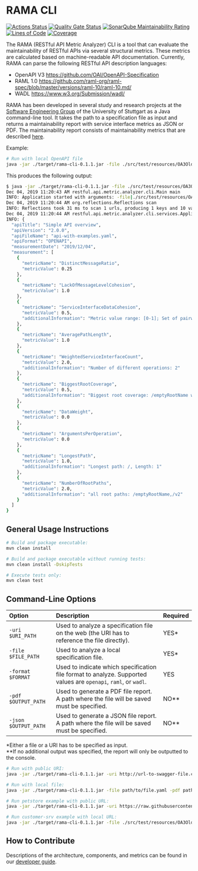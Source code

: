 # RAMA CLI

[![Actions Status](https://action-badges.now.sh/restful-ma/rama-cli)](https://github.com/restful-ma/rama-cli/actions)
[![Quality Gate Status](https://sonarcloud.io/api/project_badges/measure?project=restful-ma_rama-cli&metric=alert_status)](https://sonarcloud.io/dashboard?id=restful-ma_rama-cli)
[![SonarQube Maintainability Rating](https://sonarcloud.io/api/project_badges/measure?project=restful-ma_rama-cli&metric=sqale_rating)](https://sonarcloud.io/dashboard?id=restful-ma_rama-cli)
[![Lines of Code](https://sonarcloud.io/api/project_badges/measure?project=restful-ma_rama-cli&metric=ncloc)](https://sonarcloud.io/dashboard?id=restful-ma_rama-cli)
[![Coverage](https://sonarcloud.io/api/project_badges/measure?project=restful-ma_rama-cli&metric=coverage)](https://sonarcloud.io/dashboard?id=restful-ma_rama-cli)

The RAMA (RESTful API Metric Analyzer) CLI is a tool that can evaluate the maintainability of RESTful APIs via several structural metrics. These metrics are calculated based on machine-readable API documentation.
Currently, RAMA can parse the following RESTful API description languages:
* OpenAPI V3 https://github.com/OAI/OpenAPI-Specification
* RAML 1.0 https://github.com/raml-org/raml-spec/blob/master/versions/raml-10/raml-10.md/
* WADL https://www.w3.org/Submission/wadl/

RAMA has been developed in several study and research projects at the [Software Engineering Group](https://www.iste.uni-stuttgart.de/se) of the University of Stuttgart as a Java command-line tool. It takes the path to a specification file as input and returns a maintainability report with service interface metrics as JSON or PDF.
The maintainability report consists of maintainability metrics that are described [here](docs/metrics/README.md).

Example:
```bash
# Run with local OpenAPI file
java -jar ./target/rama-cli-0.1.1.jar -file ./src/test/resources/OA3OldFiles/api-with-examples.yaml -format openapi
```

This produces the following output:
```bash
$ java -jar ./target/rama-cli-0.1.1.jar -file ./src/test/resources/OA3OldFiles/api-with-examples.yaml -format openapi
Dec 04, 2019 11:20:43 AM restful.api.metric.analyzer.cli.Main main
INFO: Application started with arguments: -file|./src/test/resources/OA3OldFiles/api-with-examples.yaml|-format|openapi
Dec 04, 2019 11:20:44 AM org.reflections.Reflections scan
INFO: Reflections took 31 ms to scan 1 urls, producing 1 keys and 10 values
Dec 04, 2019 11:20:44 AM restful.api.metric.analyzer.cli.services.ApplicationService commandLineLogger
INFO: {
  "apiTitle": "Simple API overview",
  "apiVersion": "2.0.0",
  "apiFileName": "api-with-examples.yaml",
  "apiFormat": "OPENAPI",
  "measurementDate": "2019/12/04",
  "measurement": [
    {
      "metricName": "DistinctMessageRatio",
      "metricValue": 0.25
    },
    {
      "metricName": "LackOfMessageLevelCohesion",
      "metricValue": 1.0
    },
    {
      "metricName": "ServiceInterfaceDataCohesion",
      "metricValue": 0.5,
      "additionalInformation": "Metric value range: [0-1]; Set of pairwise operations with at least one common parameter: []; Set of pairwise operations with common return type: [[listVersionsv2, getVersionDetailsv2]]; Number of operations: 2.0"
    },
    {
      "metricName": "AveragePathLength",
      "metricValue": 1.0
    },
    {
      "metricName": "WeightedServiceInterfaceCount",
      "metricValue": 2.0,
      "additionalInformation": "Number of different operations: 2"
    },
    {
      "metricName": "BiggestRootCoverage",
      "metricValue": 0.5,
      "additionalInformation": "Biggest root coverage: /emptyRootName with 1 operation(s) from overall 2 operation(s)"
    },
    {
      "metricName": "DataWeight",
      "metricValue": 0.0
    },
    {
      "metricName": "ArgumentsPerOperation",
      "metricValue": 0.0
    },
    {
      "metricName": "LongestPath",
      "metricValue": 1.0,
      "additionalInformation": "Longest path: /, Length: 1"
    },
    {
      "metricName": "NumberOfRootPaths",
      "metricValue": 2.0,
      "additionalInformation": "all root paths: /emptyRootName,/v2"
    }
  ]
}
```

## General Usage Instructions
```bash
# Build and package executable:
mvn clean install

# Build and package executable without running tests:
mvn clean install -DskipTests

# Execute tests only:
mvn clean test
```

## Command-Line Options
| Option               | Description                                                                                                     | Required |
| :------------------- | :-------------------------------------------------------------------------------------------------------------- | :------- |
| `-uri $URI_PATH`     | Used to analyze a specification file on the web (the URI has to reference the file directly).                   | YES*     |
| `-file $FILE_PATH`   | Used to analyze a local specification file.                                                                     | YES*     |
| `-format $FORMAT`    | Used to indicate which specification file format to analyze. Supported values are `openapi`, `raml`, or `wadl`. | YES      |
| `-pdf $OUTPUT_PATH`  | Used to generate a PDF file report. A path where the file will be saved must be specified.                      | NO**     |
| `-json $OUTPUT_PATH` | Used to generate a JSON file report. A path where the file will be saved must be specified.                     | NO**     |

*Either a file or a URI has to be specified as input.<br>
**If no additional output was specified, the report will only be outputted to the console.

```bash
# Run with public URI:
java -jar ./target/rama-cli-0.1.1.jar -uri http://url-to-swagger-file.com -pdf path/to/file.pdf -json path/to/file.json -format openapi

# Run with local file:
java -jar ./target/rama-cli-0.1.1.jar -file path/to/file.yaml -pdf path/to/file.pdf -json path/to/file.json -format openapi

# Run petstore example with public URL:
java -jar ./target/rama-cli-0.1.1.jar -uri https://raw.githubusercontent.com/OAI/OpenAPI-Specification/master/examples/v3.0/petstore-expanded.yaml -format openapi

# Run customer-srv example with local URL:
java -jar ./target/rama-cli-0.1.1.jar -file ./src/test/resources/OA3OldFiles/CustomerSrv-openapi.yaml -format openapi
```

## How to Contribute
Descriptions of the architecture, components, and metrics can be found in our [developer guide](docs/dev-guide.md).
